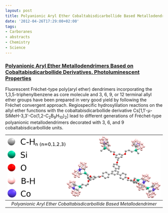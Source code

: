 ```yaml
---
layout: post
title: Polyanionic Aryl Ether Cobaltabisdicarbollide Based Metallodendrimers 
date: '2012-04-26T17:29:00+02:00'
tags:
- Carboranes
- abstracts
- Chemistry
- Science
---
```



### [Polyanionic Aryl Ether Metallodendrimers Based on Cobaltabisdicarbollide Derivatives. Photoluminescent Properties](http://dx.doi.org/10.1021/ma9019575)

Fluorescent Fréchet-type poly(aryl ether) dendrimers incorporating the 1,3,5-triphenylbenzene as core molecule and 3, 6, 9, or 12 terminal allyl ether groups have been prepared in very good yield by following the Fréchet convergent approach. Regiospecific hydrosylilation reactions on the allyl ether functions with the cobaltabisdicarbollide derivative Cs[1,1′-μ-SiMeH-3,3′-Co(1,2-C<sub>2</sub>B<sub>9</sub>H<sub>10</sub>)<sub>2</sub>] lead to different generations of Fréchet-type polyanionic metallodendrimers decorated with 3, 6, and 9 cobaltabisdicarbollide units.


|  ![](/imgs/m29sd93tzm1rsb0g7o1_1280.png)    |
|:--:|
|*Polyanionic Aryl Ether Cobaltabisdicarbollide Based Metallodendrimer*|


